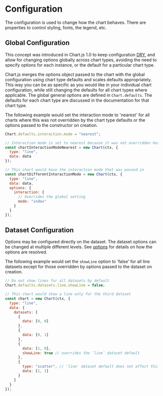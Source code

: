 # Configuration

The configuration is used to change how the chart behaves. There are properties to control styling, fonts, the legend, etc.

## Global Configuration

This concept was introduced in Chart.js 1.0 to keep configuration [DRY](https://en.wikipedia.org/wiki/Don%27t_repeat_yourself), and allow for changing options globally across chart types, avoiding the need to specify options for each instance, or the default for a particular chart type.

Chart.js merges the options object passed to the chart with the global configuration using chart type defaults and scales defaults appropriately. This way you can be as specific as you would like in your individual chart configuration, while still changing the defaults for all chart types where applicable. The global general options are defined in `Chart.defaults`. The defaults for each chart type are discussed in the documentation for that chart type.

The following example would set the interaction mode to 'nearest' for all charts where this was not overridden by the chart type defaults or the options passed to the constructor on creation.

```javascript
Chart.defaults.interaction.mode = "nearest";

// Interaction mode is set to nearest because it was not overridden here
const chartInteractionModeNearest = new Chart(ctx, {
  type: "line",
  data: data
});

// This chart would have the interaction mode that was passed in
const chartDifferentInteractionMode = new Chart(ctx, {
  type: "line",
  data: data,
  options: {
    interaction: {
      // Overrides the global setting
      mode: "index"
    }
  }
});
```

## Dataset Configuration

Options may be configured directly on the dataset. The dataset options can be changed at multiple different levels. See [options](../general/options.md#dataset-level-options) for details on how the options are resolved.

The following example would set the `showLine` option to 'false' for all line datasets except for those overridden by options passed to the dataset on creation.

```javascript
// Do not show lines for all datasets by default
Chart.defaults.datasets.line.showLine = false;

// This chart would show a line only for the third dataset
const chart = new Chart(ctx, {
  type: "line",
  data: {
    datasets: [
      {
        data: [0, 0]
      },
      {
        data: [0, 1]
      },
      {
        data: [1, 0],
        showLine: true // overrides the `line` dataset default
      },
      {
        type: "scatter", // 'line' dataset default does not affect this dataset since it's a 'scatter'
        data: [1, 1]
      }
    ]
  }
});
```
